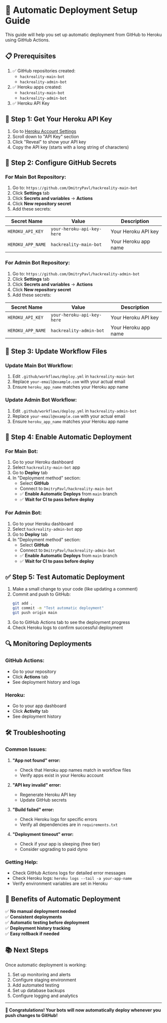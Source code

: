 # 🚀 Automatic Deployment Setup Guide

This guide will help you set up automatic deployment from GitHub to Heroku using GitHub Actions.

## 📋 Prerequisites

1. ✅ GitHub repositories created:
   - `hackreality-main-bot`
   - `hackreality-admin-bot`
2. ✅ Heroku apps created:
   - `hackreality-main-bot`
   - `hackreality-admin-bot`
3. ✅ Heroku API Key

## 🔑 Step 1: Get Your Heroku API Key

1. Go to [Heroku Account Settings](https://dashboard.heroku.com/account)
2. Scroll down to "API Key" section
3. Click "Reveal" to show your API key
4. Copy the API key (starts with a long string of characters)

## 🔧 Step 2: Configure GitHub Secrets

### For Main Bot Repository:

1. Go to: `https://github.com/DmitryPavl/hackreality-main-bot`
2. Click **Settings** tab
3. Click **Secrets and variables** → **Actions**
4. Click **New repository secret**
5. Add these secrets:

| Secret Name | Value | Description |
|-------------|-------|-------------|
| `HEROKU_API_KEY` | `your-heroku-api-key-here` | Your Heroku API key |
| `HEROKU_APP_NAME` | `hackreality-main-bot` | Your Heroku app name |

### For Admin Bot Repository:

1. Go to: `https://github.com/DmitryPavl/hackreality-admin-bot`
2. Click **Settings** tab
3. Click **Secrets and variables** → **Actions**
4. Click **New repository secret**
5. Add these secrets:

| Secret Name | Value | Description |
|-------------|-------|-------------|
| `HEROKU_API_KEY` | `your-heroku-api-key-here` | Your Heroku API key |
| `HEROKU_APP_NAME` | `hackreality-admin-bot` | Your Heroku app name |

## 📝 Step 3: Update Workflow Files

### Update Main Bot Workflow:

1. Edit `.github/workflows/deploy.yml` in `hackreality-main-bot`
2. Replace `your-email@example.com` with your actual email
3. Ensure `heroku_app_name` matches your Heroku app name

### Update Admin Bot Workflow:

1. Edit `.github/workflows/deploy.yml` in `hackreality-admin-bot`
2. Replace `your-email@example.com` with your actual email
3. Ensure `heroku_app_name` matches your Heroku app name

## 🚀 Step 4: Enable Automatic Deployment

### For Main Bot:

1. Go to your Heroku dashboard
2. Select `hackreality-main-bot` app
3. Go to **Deploy** tab
4. In "Deployment method" section:
   - Select **GitHub**
   - Connect to `DmitryPavl/hackreality-main-bot`
   - ✅ **Enable Automatic Deploys** from `main` branch
   - ✅ **Wait for CI to pass before deploy**

### For Admin Bot:

1. Go to your Heroku dashboard
2. Select `hackreality-admin-bot` app
3. Go to **Deploy** tab
4. In "Deployment method" section:
   - Select **GitHub**
   - Connect to `DmitryPavl/hackreality-admin-bot`
   - ✅ **Enable Automatic Deploys** from `main` branch
   - ✅ **Wait for CI to pass before deploy**

## ✅ Step 5: Test Automatic Deployment

1. Make a small change to your code (like updating a comment)
2. Commit and push to GitHub:
   ```bash
   git add .
   git commit -m "Test automatic deployment"
   git push origin main
   ```
3. Go to GitHub Actions tab to see the deployment progress
4. Check Heroku logs to confirm successful deployment

## 🔍 Monitoring Deployments

### GitHub Actions:
- Go to your repository
- Click **Actions** tab
- See deployment history and logs

### Heroku:
- Go to your app dashboard
- Click **Activity** tab
- See deployment history

## 🛠️ Troubleshooting

### Common Issues:

1. **"App not found" error:**
   - Check that Heroku app names match in workflow files
   - Verify apps exist in your Heroku account

2. **"API key invalid" error:**
   - Regenerate Heroku API key
   - Update GitHub secrets

3. **"Build failed" error:**
   - Check Heroku logs for specific errors
   - Verify all dependencies are in `requirements.txt`

4. **"Deployment timeout" error:**
   - Check if your app is sleeping (free tier)
   - Consider upgrading to paid dyno

### Getting Help:

- Check GitHub Actions logs for detailed error messages
- Check Heroku logs: `heroku logs --tail -a your-app-name`
- Verify environment variables are set in Heroku

## 🎯 Benefits of Automatic Deployment

✅ **No manual deployment needed**  
✅ **Consistent deployments**  
✅ **Automatic testing before deployment**  
✅ **Deployment history tracking**  
✅ **Easy rollback if needed**  

## 📚 Next Steps

Once automatic deployment is working:

1. Set up monitoring and alerts
2. Configure staging environment
3. Add automated testing
4. Set up database backups
5. Configure logging and analytics

---

**🎉 Congratulations! Your bots will now automatically deploy whenever you push changes to GitHub!**
